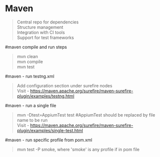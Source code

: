 # Maven
> Central repo for dependencies  
> Structure management  
> Integration with CI tools  
> Support for test frameworks  

#maven compile and run steps
> mvn clean  
> mvn compile  
> mvn test  

#maven - run testng.xml
> Add configuration section under surefire nodes  
> Visit - https://maven.apache.org/surefire/maven-surefire-plugin/examples/testng.html

#maven - run a single file
> mvn -Dtest=AppiumTest test #AppiumTest should be replaced by file name to be run  
> Visit - https://maven.apache.org/surefire/maven-surefire-plugin/examples/single-test.html

#maven - run specific profile from pom.xml
> mvn test -P smoke, where 'smoke' is any profile if in pom file